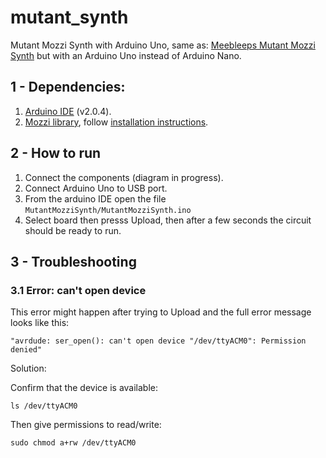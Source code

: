 # mutant_synth
Mutant Mozzi Synth with Arduino Uno, same as: [Meebleeps Mutant Mozzi Synth](https://github.com/Meebleeps/MeeBleeps-Mutant-Synth) but with an Arduino Uno
instead of Arduino Nano.

## 1 - Dependencies: 

1. [Arduino IDE](https://www.arduino.cc/en/software) (v2.0.4).
2. [Mozzi library](https://github.com/sensorium/Mozzi), follow [installation instructions](https://github.com/sensorium/Mozzi#installation).


## 2 - How to run

1. Connect the components (diagram in progress).
2. Connect Arduino Uno to USB port.
3. From the arduino IDE open the file `MutantMozziSynth/MutantMozziSynth.ino`
4. Select board then presss Upload, then after a few seconds the circuit should be ready to run. 

## 3 - Troubleshooting

### 3.1 Error: can't open device

This error might happen after trying to Upload and the full error message looks like this:

```
"avrdude: ser_open(): can't open device "/dev/ttyACM0": Permission denied"
```

Solution:

Confirm that the device is available: 

```
ls /dev/ttyACM0
```

Then give permissions to read/write:

```
sudo chmod a+rw /dev/ttyACM0
```

